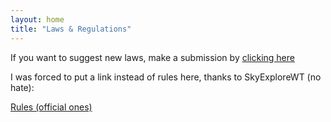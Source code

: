 ```yaml
---
layout: home
title: "Laws & Regulations"
---
```


If you want to suggest new laws, make a submission by <a href="https://forms.gle/VgiwyBtcbrgjqe4j6" target="_blank" rel="noopener noreferrer">clicking here</a>

I was forced to put a link instead of rules here, thanks to SkyExploreWT (no hate):

[Rules (official ones)](https://raw.githubusercontent.com/SkyExploreWasTaken/bigstone-rules/refs/heads/master/rules-deed.MD)

<!--
<ol>
  {% assign sorted_laws = site.laws | sort: "order" %}
  {% for law in sorted_laws %}
    <li>
      <a href="{{ law.url | relative_url }}">{{ law.title }}</a>

      {% assign law_clauses = site.clauses | where: "law", law.slug | sort: "order" %}
      {% if law_clauses.size > 0 %}
        <ol type="a">
          {% for clause in law_clauses %}
            <li>
              <a href="{{ clause.url | relative_url }}">{{ clause.title }}</a>

              {% assign clause_subclauses = site.subclauses | where: "law", law.slug | where: "clause", clause.slug | sort: "order" %}
              {% if clause_subclauses.size > 0 %}
                <ol type="i">
                  {% for subclause in clause_subclauses %}
                    <li>
                      <a href="{{ subclause.url | relative_url }}">{{ subclause.title }}</a>
                    </li>
                  {% endfor %}
                </ol>
              {% endif %}
            </li>
          {% endfor %}
        </ol>
      {% endif %}
    </li>
  {% endfor %}
</ol>
-->
